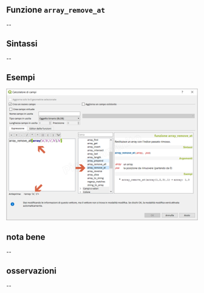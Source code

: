 ## Funzione `array_remove_at`

--

## Sintassi

--

## Esempi

<img src="/img/arrays/array_remove_at/array_remove_at1.png">

## nota bene

--

## osservazioni

--